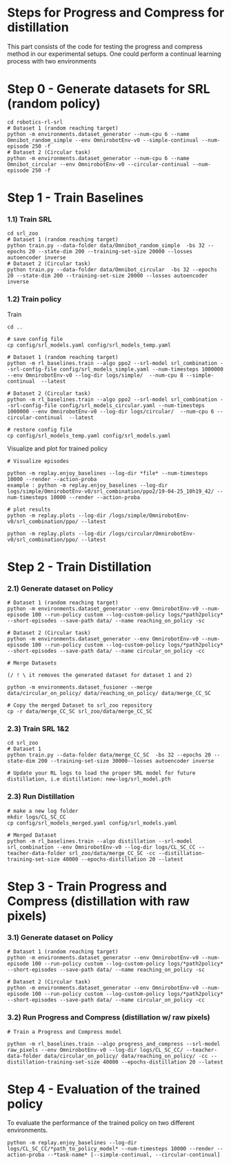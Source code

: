 #  Steps for Progress and Compress for distillation
This part consists of the code for testing the progress and compress method in our experimental setups. One could perform a continual learning process with two environments
# Step 0 - Generate datasets for SRL (random policy)

```
cd robotics-rl-srl
# Dataset 1 (random reaching target)
python -m environments.dataset_generator --num-cpu 6 --name Omnibot_random_simple --env OmnirobotEnv-v0 --simple-continual --num-episode 250 -f
# Dataset 2 (Circular task)
python -m environments.dataset_generator --num-cpu 6 --name Omnibot_circular --env OmnirobotEnv-v0 --circular-continual --num-episode 250 -f
```
# Step 1 - Train Baselines

### 1.1) Train SRL

```
cd srl_zoo
# Dataset 1 (random reaching target)
python train.py --data-folder data/Omnibot_random_simple  -bs 32 --epochs 20 --state-dim 200 --training-set-size 20000 --losses autoencoder inverse
# Dataset 2 (Circular task)
python train.py --data-folder data/Omnibot_circular  -bs 32 --epochs 20 --state-dim 200 --training-set-size 20000 --losses autoencoder inverse
```


### 1.2) Train policy

Train

```
cd ..

# save config file
cp config/srl_models.yaml config/srl_models_temp.yaml

# Dataset 1 (random reaching target)
python -m rl_baselines.train --algo ppo2 --srl-model srl_combination --srl-config-file config/srl_models_simple.yaml --num-timesteps 1000000 --env OmnirobotEnv-v0 --log-dir logs/simple/  --num-cpu 8 --simple-continual  --latest

# Dataset 2 (Circular task)
python -m rl_baselines.train --algo ppo2 --srl-model srl_combination --srl-config-file config/srl_models_circular.yaml --num-timesteps 1000000 --env OmnirobotEnv-v0 --log-dir logs/circular/  --num-cpu 6 --circular-continual  --latest

# restore config file
cp config/srl_models_temp.yaml config/srl_models.yaml
```

Visualize and plot for trained policy

```
# Visualize episodes 

python -m replay.enjoy_baselines --log-dir *file* --num-timesteps 10000 --render --action-proba
example : python -m replay.enjoy_baselines --log-dir logs/simple/OmnirobotEnv-v0/srl_combination/ppo2/19-04-25_10h19_42/ --num-timesteps 10000 --render --action-proba

# plot results
python -m replay.plots --log-dir /logs/simple/OmnirobotEnv-v0/srl_combination/ppo/ --latest

python -m replay.plots --log-dir /logs/circular/OmnirobotEnv-v0/srl_combination/ppo/ --latest

```

# Step 2 - Train Distillation


### 2.1) Generate dataset on Policy

```
# Dataset 1 (random reaching target)
python -m environments.dataset_generator --env OmnirobotEnv-v0 --num-episode 100 --run-policy custom --log-custom-policy logs/*path2policy* --short-episodes --save-path data/ --name reaching_on_policy -sc

# Dataset 2 (Circular task)
python -m environments.dataset_generator --env OmnirobotEnv-v0 --num-episode 100 --run-policy custom --log-custom-policy logs/*path2policy* --short-episodes --save-path data/ --name circular_on_policy -cc

# Merge Datasets

(/ ! \ it removes the generated dataset for dataset 1 and 2)

python -m environments.dataset_fusioner --merge data/circular_on_policy/ data/reaching_on_policy/ data/merge_CC_SC

# Copy the merged Dataset to srl_zoo repository
cp -r data/merge_CC_SC srl_zoo/data/merge_CC_SC 
```

### 2.3) Train SRL 1&2

```
cd srl_zoo
# Dataset 1
python train.py --data-folder data/merge_CC_SC  -bs 32 --epochs 20 --state-dim 200 --training-set-size 30000--losses autoencoder inverse

# Update your RL logs to load the proper SRL model for future distillation, i.e distillation: new-log/srl_model.pth
```


### 2.3) Run Distillation

```
# make a new log folder
mkdir logs/CL_SC_CC
cp config/srl_models_merged.yaml config/srl_models.yaml

# Merged Dataset 
python -m rl_baselines.train --algo distillation --srl-model srl_combination --env OmnirobotEnv-v0 --log-dir logs/CL_SC_CC --teacher-data-folder srl_zoo/data/merge_CC_SC -cc --distillation-training-set-size 40000 --epochs-distillation 20 --latest
```


# Step 3 - Train Progress and Compress (distillation with raw pixels)


### 3.1) Generate dataset on Policy

```
# Dataset 1 (random reaching target)
python -m environments.dataset_generator --env OmnirobotEnv-v0 --num-episode 100 --run-policy custom --log-custom-policy logs/*path2policy* --short-episodes --save-path data/ --name reaching_on_policy -sc

# Dataset 2 (Circular task)
python -m environments.dataset_generator --env OmnirobotEnv-v0 --num-episode 100 --run-policy custom --log-custom-policy logs/*path2policy* --short-episodes --save-path data/ --name circular_on_policy -cc
```

### 3.2) Run Progress and Compress (distillation w/ raw pixels)

```
# Train a Progress and Compress model

python -m rl_baselines.train --algo progress_and_compress --srl-model raw_pixels --env OmnirobotEnv-v0 --log-dir logs/CL_SC_CC/ --teacher-data-folder data/circular_on_policy/ data/reaching_on_policy/ -cc --distillation-training-set-size 40000 --epochs-distillation 20 --latest
```


# Step 4 -  Evaluation of the trained policy

To evaluate the performance of the trained policy on two different environments.

```
python -m replay.enjoy_baselines --log-dir logs/CL_SC_CC/*path_to_policy_model* --num-timesteps 10000 --render --action-proba --*task-name* [--simple-continual, --circular-continual]
```
